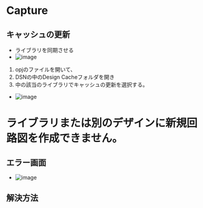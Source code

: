 # Capture
## キャッシュの更新
- ライブラリを同期させる
- ![image](https://user-images.githubusercontent.com/80798265/156970223-18607563-a334-426c-8efb-c5c7af6e8172.png)
1. opjのファイルを開いて、
1. DSNの中のDesign Cacheフォルダを開き
1. 中の該当のライブラリでキャッシュの更新を選択する。
- ![image](https://user-images.githubusercontent.com/80798265/156970444-533d3018-fa90-4b84-978a-b26cb85973c6.png)


# ライブラリまたは別のデザインに新規回路図を作成できません。
## エラー画面
- ![image](https://user-images.githubusercontent.com/80798265/157567957-b52d6e94-be56-496d-aaa4-d51188169009.png)
## 解決方法

